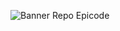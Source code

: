 ![Banner Repo Epicode](https://github.com/andbardii/fs0223-Andrea-Bardi/assets/126244632/0d0c653d-5c32-4a80-886b-03b86a9160a5)

